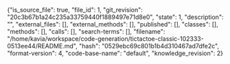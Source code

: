 {"is_source_file": true, "file_id": 1, "git_revision": "20c3b67b1a24c235a33759440f1889497e71d8e0", "state": 1, "description": "", "external_files": [], "external_methods": [], "published": [], "classes": [], "methods": [], "calls": [], "search-terms": [], "filename": "/home/kavia/workspace/code-generation/tictactoe-classic-102333-0513ee44/README.md", "hash": "0529ebc69c801b1b4d310467ad7dfe2c", "format-version": 4, "code-base-name": "default", "knowledge_revision": 2}